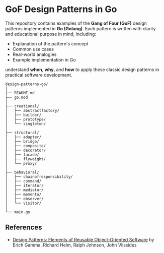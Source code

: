 # GoF Design Patterns in Go

This repository contains examples of the **Gang of Four (GoF)** design patterns implemented in **Go (Golang)**. Each pattern is written with clarity and educational purpose in mind, including:

- Explanation of the pattern's concept
- Common use cases
- Real-world analogies
- Example implementation in Go

understand **when**, **why**, and **how** to apply these classic design patterns in practical software development.

```
design-patterns-go/
│
├── README.md
├── go.mod
│
├── creational/
│   ├── abstractfactory/
│   ├── builder/
│   ├── prototype/
│   └── singleton/
│
├── structural/
│   ├── adapter/
│   ├── bridge/
│   ├── composite/
│   ├── decorator/
│   ├── facade/
│   ├── flyweight/
│   └── proxy/
│
├── behavioral/
│   ├── chainofresponsibility/
│   ├── command/
│   ├── iterator/
│   ├── mediator/
│   ├── memento/
│   ├── observer/
│   └── visitor/
│
└── main.go
```

## References

- [Design Patterns: Elements of Reusable Object-Oriented Software](https://www.amazon.com/Design-Patterns-Elements-Reusable-Object-Oriented/dp/0201633612) by Erich Gamma, Richard Helm, Ralph Johnson, John Vlissides
